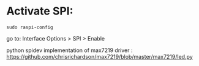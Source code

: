 # Activate SPI:

`sudo raspi-config`

go to: Interface Options > SPI > Enable

python spidev implementation of max7219 driver : https://github.com/chrisrichardson/max7219/blob/master/max7219/led.py
